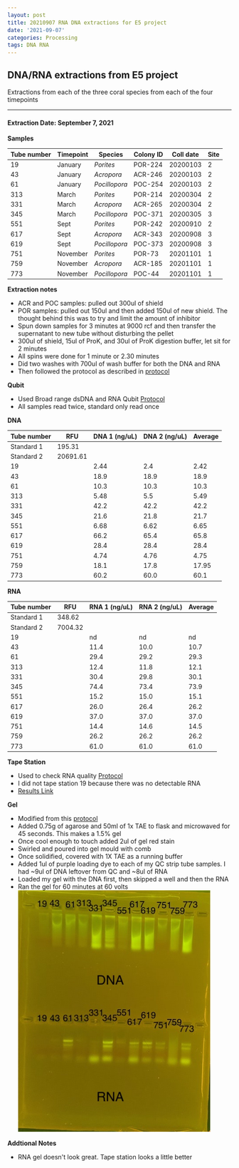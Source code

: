 ```yaml
---
layout: post
title: 20210907 RNA DNA extractions for E5 project
date: '2021-09-07'
categories: Processing
tags: DNA RNA
---
```

## DNA/RNA extractions from E5 project

Extractions from each of the three coral species from each of the four timepoints

---

#### Extraction Date: September 7, 2021 
**Samples**

| Tube number 	| Timepoint	   	| Species	    | Colony ID 	| Coll date		| Site       	|
|-------------	|------------	|-------------	|-------------	|-------------	|-------------	|
| 19		 	| January	 	| *Porites*		| POR-224      	| 20200103   	| 2				|
| 43			| January	 	| *Acropora*	| ACR-246	    | 20200103		| 2				|
| 61		 	| January	  	| *Pocillopora*	| POC-254     	| 20200103  	| 2				|
| 313		 	| March		 	| *Porites*		| POR-214     	| 20200304   	| 2				|
| 331			| March 		| *Acropora*	| ACR-265	    | 20200304		| 2				|
| 345		 	| March	  		| *Pocillopora*	| POC-371    	| 20200305  	| 3				|
| 551		 	| Sept		 	| *Porites*  	| POR-242      	| 20200910   	| 2				|
| 617			| Sept	 		| *Acropora*	| ACR-343	    | 20200908		| 3				|
| 619		 	| Sept		  	| *Pocillopora*	| POC-373     	| 20200908  	| 3				|
| 751		 	| November	 	| *Porites* 	| POR-73     	| 20201101   	| 1				|
| 759			| November	 	| *Acropora*	| ACR-185	    | 20201101		| 1				|
| 773		 	| November	  	| *Pocillopora* | POC-44    	| 20201101  	| 1				|

**Extraction notes**
 - ACR and POC samples: pulled out 300ul of shield
 - POR samples: pulled out 150ul and then added 150ul of new shield. The thought behind this was to try and limit the amount of inhibitor 
 - Spun down samples for 3 minutes at 9000 rcf and then transfer the supernatant to new tube without disturbing the pellet
 - 300ul of shield, 15ul of ProK, and 30ul of ProK digestion buffer, let sit for 2 minutes
 - All spins were done for 1 minute or 2.30 minutes
 - Did two washes with 700ul of wash buffer for both the DNA and RNA
 - Then followed the protocol as described in [protocol](https://github.com/emmastrand/EmmaStrand_Notebook/blob/master/_posts/2019-05-31-Zymo-Duet-RNA-DNA-Extraction-Protocol.md)


**Qubit**
 - Used Broad range dsDNA and RNA Qubit [Protocol](https://meschedl.github.io/MESPutnam_Open_Lab_Notebook/Qubit-Protocol/)
 - All samples read twice, standard only read once
 
**DNA**

| Tube number 	| RFU		   	| DNA 1 (ng/uL) | DNA 2 (ng/uL) | Average     	|
|-------------	|------------	|-------------	|-------------	|-------------	|
| Standard 1  	| 195.31	 	| 		      	| 		      	|	         	|
| Standard 2 	| 20691.61	 	| 		    	| 		    	| 	        	|
| 19		 	|		     	| 2.44	     	| 2.4	     	| 2.42        	|
| 43		 	| 			   	| 18.9      	| 18.9        	| 18.9         	|
| 61		  	|		     	| 10.3        	| 10.3        	| 10.3        	|
| 313		 	| 			   	| 5.48        	| 5.5         	| 5.49        	|
| 331		  	|		     	| 42.2       	| 42.2         	| 42.2        	|
| 345		 	| 			   	| 21.6        	| 21.8        	| 21.7         	|
| 551		  	|		     	| 6.68       	| 6.62        	| 6.65        	|
| 617		 	| 			   	| 66.2        	| 65.4         	| 65.8        	|
| 619		  	|		     	| 28.4        	| 28.4         	| 28.4         	|
| 751		 	| 			   	| 4.74        	| 4.76         	| 4.75        	|
| 759		  	|		     	| 18.1        	| 17.8         	| 17.95        	|
| 773		 	| 			   	| 60.2        	| 60.0         	| 60.1        	|


**RNA**


| Tube number 	| RFU		   	| RNA 1 (ng/uL) | RNA 2 (ng/uL) | Average     	|
|-------------	|------------	|-------------	|-------------	|-------------	|
| Standard 1  	| 348.62	 	| 		      	| 		      	|	         	|
| Standard 2 	| 7004.32	 	| 		    	| 		    	| 	        	|
| 19		 	|		     	| nd	     	| nd	     	| nd        	|
| 43		 	| 			   	| 11.4        	| 10.0         	| 10.7         	|
| 61		  	|		     	| 29.4        	| 29.2        	| 29.3        	|
| 313		 	| 			   	| 12.4        	| 11.8         	| 12.1        	|
| 331		  	|		     	| 30.4       	| 29.8         	| 30.1        	|
| 345		 	| 			   	| 74.4        	| 73.4        	| 73.9         	|
| 551		  	|		     	| 15.2       	| 15.0        	| 15.1       	|
| 617		 	| 			   	| 26.0        	| 26.4         	| 26.2        	|
| 619		  	|		     	| 37.0        	| 37.0         	| 37.0         	|
| 751		 	| 			   	| 14.4        	| 14.6         	| 14.5        	|
| 759		  	|		     	| 26.2        	| 26.2         	| 26.2        	|
| 773		 	| 			   	| 61.0        	| 61.0         	| 61.0        	|


**Tape Station**
 - Used to check RNA quality [Protocol](https://meschedl.github.io/MESPutnam_Open_Lab_Notebook/RNA-TapeStation-Protocol/)
 - I did not tape station 19 because there was no detectable RNA 
 - [Results Link](https://github.com/Kterpis/Putnam_Lab_Notebook/blob/fc003cbb3fd055d9f33ec3a529365b15ce2b8b9d/images/tape_station/2021-09-07%20-%2014.56.44.pdf)

**Gel**
 - Modified from this [protocol](https://meschedl.github.io/MESPutnam_Open_Lab_Notebook/Gel-Protocol/)
 - Added 0.75g of agarose and 50ml of 1x TAE to flask and microwaved for 45 seconds. This makes a 1.5% gel
 - Once cool enough to touch added 2ul of gel red stain
 - Swirled and poured into gel mould with comb
 - Once solidified, covered with 1X TAE as a running buffer
 - Added 1ul of purple loading dye to each of my QC strip tube samples. I had ~9ul of DNA leftover from QC and ~8ul of RNA
 - Loaded my gel with the DNA first, then skipped a well and then the RNA
 - Ran the gel for 60 minutes at 60 volts
 ![20210907_gel.jpg](https://github.com/Kterpis/Putnam_Lab_Notebook/blob/f26b784e026efa69325ab997d7bdf2aed055e12a/images/gels/20210907_gel.jpg)
 
 **Addtional Notes**
  - RNA gel doesn't look great. Tape station looks a little better 


